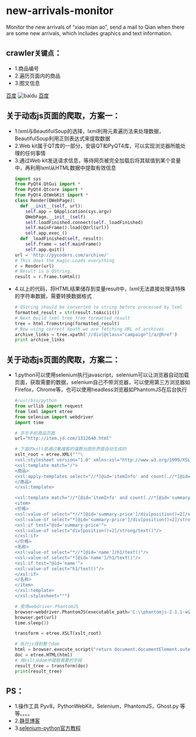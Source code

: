 # new-arrivals-monitor
Monitor the new arrivals of “xiao mian ao”, send a mail to Qian when there are some new arrivals, which includes graphics and text information.

## crawler`关键点`：
* 1.商品编号
* 2.遍历页面内的商品
* 3.图文信息

[百度](https://www.baidu.com "baidu")
![baidu](http://www.baidu.com/img/bdlogo.gif "百度logo")
[百度](https://www.baidu.com "baidu")

## 关于动态js页面的爬取，方案一：
* 1.lxml与BeautifulSoup的选择，lxml利用元素遍历法来处理数据，BeautifulSoup利用正则表达式来提取数据
* 2.Web kit属于QT库的一部分，安装QT和PyQT4库，可以实现浏览器所能处理的任何事情
* 3.通过Web kit发送请求信息，等待网页被完全加载后将其赋值到某个变量中，再利用lxml从HTML数据中提取有效信息
  ```python
  import sys
  from PyQt4.QtGui import *
  from PyQt4.Qtcore import *
  from PyQt4.QtWebKit import *
  class Render(QWebPage):
    def __init__(self, url):
      self.app = QApplication(sys.argv)
      QWebPage.__init__(self)
      self.loadFinished.connect(self._loadFinished)
      self.mainFrame().load(QUrl(url))
      self.app.exec_()
    def _loadFinished(self, result):
      self.frame = self.mainFrame()
      self.app.quit()
  url = 'http://pycoders.com/archive/'
  # This does the magic.Loads everything
  r = Render(url)
  # Result is a QString.
  result = r.frame.toHtml()
  
* 4.以上的代码，将HTML结果储存到变量result中，lxml无法直接处理该特殊的字符串数据，需要转换数据格式
  ```python
  # QString should be converted to string before processed by lxml
  formatted_result = str(result.toAscii())
  # Next build lxml tree from formatted_result
  tree = html.fromstring(formatted_result)
  # Now using correct Xpath we are fetching URL of archives
  archive_links = tree.xpath('//div[@class="campaign"]/a/@href')
  print archive_links
  ```

## 关于动态js页面的爬取，方案二：
* 1.python可以使用selenium执行javascript，selenium可以让浏览器自动加载页面，获取需要的数据，selenium自己不带浏览器，可以使用第三方浏览器如Firefox，Chrome等，也可以使用headless浏览器如PhantomJS在后台执行
  ```python
  #/usr/bin/python
  from urllib import request
  from lxml import etree
  from selenium import webdriver
  import time

  # 京东手机商品页面
  url="http://item.jd.com/1312640.html"

  # 下面的xslt是通过集搜客的谋数台图形界面自动生成的
  xslt_root = etree.XML("""\
  <xsl:stylesheet version="1.0" xmlns:xsl="http://www.w3.org/1999/XSL/Transform" >
  <xsl:template match="/">
  <商品>
  <xsl:apply-templates select="//*[@id='itemInfo' and count(.//*[@id='summary-price']/div[position()=2]/strong/text())>0 and count(.//*[@id='name']/h1/text())>0]" mode="商品"/>
  </商品>
  </xsl:template>

  <xsl:template match="//*[@id='itemInfo' and count(.//*[@id='summary-price']/div[position()=2]/strong/text())>0 and count(.//*[@id='name']/h1/text())>0]" mode="商品">
  <item>
  <价格>
  <xsl:value-of select="*//*[@id='summary-price']/div[position()=2]/strong/text()"/>
  <xsl:value-of select="*[@id='summary-price']/div[position()=2]/strong/text()"/>
  <xsl:if test="@id='summary-price'">
  <xsl:value-of select="div[position()=2]/strong/text()"/>
  </xsl:if>
  </价格>
  <名称>
  <xsl:value-of select="*//*[@id='name']/h1/text()"/>
  <xsl:value-of select="*[@id='name']/h1/text()"/>
  <xsl:if test="@id='name'">
  <xsl:value-of select="h1/text()"/>
  </xsl:if>
  </名称>
  </item>
  </xsl:template>
  </xsl:stylesheet>""")

  # 使用webdriver.PhantomJS
  browser=webdriver.PhantomJS(executable_path='C:\\phantomjs-2.1.1-windows\\bin\\phantomjs.exe')
  browser.get(url)
  time.sleep(3)

  transform = etree.XSLT(xslt_root)

  # 执行js得到整个dom
  html = browser.execute_script("return document.documentElement.outerHTML")
  doc = etree.HTML(html)
  # 用xslt从dom中提取需要的字段
  result_tree = transform(doc)
  print(result_tree)
  ```

## PS：
* 1.操作工具  Pyv8，PythonWebKit，Selenium，PhantomJS，Ghost.py  等等。。。。
* 2.[静觅博客](http://cuiqingcai.com/ "博客")
* 3.[selenium-python官方教程](http://selenium-python.readthedocs.io/index.html)
